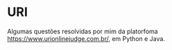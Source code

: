 # URI

Algumas questões resolvidas por mim da platorfoma https://www.urionlinejudge.com.br/, em Python e Java. 
